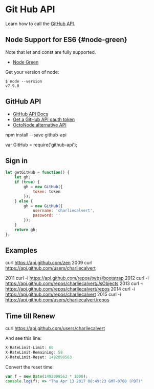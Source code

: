 # Git Hub API

Learn how to call the [GitHub API](https://github.com/github-tools/github).

## Node Support for ES6 {#node-green}

Note that let and const are fully supported.

- [Node Green](http://node.green/)

Get your version of node:

```
$ node --version
v7.9.0
```

## GitHub API

- [GitHub API Docs](http://github-tools.github.io/github/)
- [Get a GitHub API oauth token][git-token]
- [OctoNode alternative API](https://github.com/pksunkara/octonode)

npm install --save github-api

var GitHub = require('github-api');



[git-token]: https://github.com/settings/tokens

## Sign in

```javascript
let getGitHub = function() {
    let gh;
    if (true) {
        gh = new GitHub({
            token: token
        });
    } else {
        gh = new GitHub({
            username: 'charliecalvert',
            password: ''
        });
    }
    return gh;
};
```
## Examples

curl https://api.github.com/zen
 2009  curl https://api.github.com/users/charliecalvert

 2011  curl -i https://api.github.com/repos/twbs/bootstrap
 2012  curl -i https://api.github.com/repos/charliecalvert/JsObjects
 2013  curl -i https://api.github.com/repos/charliecalvert/repos
 2014  curl -i https://api.github.com/repos/charliecalvert
 2015  curl -i https://api.github.com/users/charliecalvert/repos

## Time till Renew

 curl https://api.github.com/users/charliecalvert

And see this line:

```javascript
X-RateLimit-Limit: 60
X-RateLimit-Remaining: 58
X-RateLimit-Reset: 1492098563
```

Convert the reset time:

```javascript
var f = new Date(1492098563 * 1000);
console.log(f); => "Thu Apr 13 2017 08:49:23 GMT-0700 (PDT)"
```
